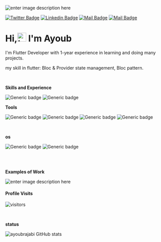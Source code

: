 
![enter image description here](https://s4.uupload.ir/files/ayoub_rajabi_%281%29_zq9f.png)

[![Twitter Badge](https://img.shields.io/badge/-@ayoubrajabi72-1ca0f1?style=flat&labelColor=1ca0f1&logo=twitter&logoColor=white&link=https://twitter.com/ayoubrajabi72)](https://twitter.com/ayoubrajabi72) [![Linkedin Badge](https://img.shields.io/badge/-ayoubrajabi-0e76a8?style=flat&labelColor=0e76a8&logo=linkedin&logoColor=white)](https://www.linkedin.com/in/ayoubrajabi/) [![Mail Badge](https://img.shields.io/badge/-@ayoubrajabi72-e84393?style=flat&labelColor=e84393&logo=instagram&logoColor=white)](https://instagram.com/ayoubrajabi72) [![Mail Badge](https://img.shields.io/badge/-ayoubrajabi72-c0392b?style=flat&labelColor=c0392b&logo=gmail&logoColor=white)](mailto:ayoubrajabi72@gmail.com) 
# Hi,<img src="https://user-images.githubusercontent.com/1303154/88677602-1635ba80-d120-11ea-84d8-d263ba5fc3c0.gif"  width="28px"  alt="hi"> I'm Ayoub

I'm Flutter Developer with 1-year experience in learning and doing many projects.

my skill in flutter: Bloc & Provider state management, Bloc pattern.

<br />


 **Skills and Experience**
 
![Generic badge](https://img.shields.io/badge/Dart-0175C2?style=for-the-badge&logo=dart&logoColor=white) ![Generic badge](https://img.shields.io/badge/Flutter-02569B?style=for-the-badge&logo=flutter&logoColor=white)
<br />


 **Tools**

![Generic badge](https://img.shields.io/badge/-git-242331?logo=git&style=for-the-badge) ![Generic badge](https://img.shields.io/badge/-visualstudiocode-1ab3f6?logo=visualstudiocode&style=for-the-badge) ![Generic badge](https://img.shields.io/badge/-androidstudio-073042?logo=androidstudio&style=for-the-badge) ![Generic badge](https://img.shields.io/badge/-figma-F24E1E?logo=figma&logoColor=white&style=for-the-badge)

<br />



**os**

![Generic badge](https://img.shields.io/badge/-fedora-294172?logo=fedora&style=for-the-badge) ![Generic badge](https://img.shields.io/badge/-android-073042?logo=android&style=for-the-badge)

<br />
<br />

 **Examples of Work**
 
![enter image description here](https://www.uplooder.net/img/image/76/82c30587889bebc08d1d8c4eeb98a472/Group-3-(4).png)



#### Profile Visits

  

![visitors](https://visitor-badge.glitch.me/badge?page_id=ayoubrajabi.ayoubrajabi)

<br />

**status**

![ayoubrajabi GitHub stats](https://github-readme-stats.vercel.app/api?username=ayoubrajabi&hide=contribs,prs)
